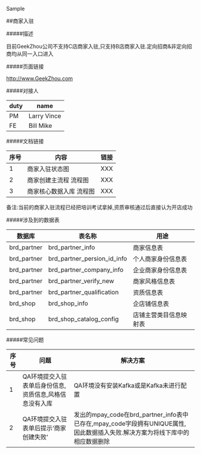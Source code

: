 Sample

##商家入驻

#####描述

目前GeekZhou公司不支持C店商家入驻,只支持B店商家入驻.定向招商&非定向招商均从同一入口进入

#####页面链接

http://www.GeekZhou.com

#####对接人

|duty|name|
|----|----|
|PM  |Larry Vince|
|FE  |Bill Mike |

#####文档链接

|序号|内容|链接|
|----|----|----|
|1   |商家入驻状态图|XXX|
|2   |商家创建主流程 流程图|XXX|
|3   |商家核心数据入库 流程图|XXX|

备注:当前的商家入驻流程已经把培训考试拿掉,资质审核通过后直接认为开店成功

#####涉及到的数据表

|数据库|表名称|用途|
|-----|-----|----|
|brd_partner|brd_partner_info|商家信息表|
|brd_partner|brd_partner_persion_id_info|个人商家身份信息表|
|brd_partner|brd_partner_company_info|企业商家身份信息表|
|brd_partner|brd_partner_verify_new|商家风格信息表|
|brd_partner|brd_partner_qualification|资质信息表|
|brd_shop|brd_shop_info|企店铺信息表|
|brd_shop|brd_shop_catalog_config|店铺主营类目信息映射表|

#####常见问题

|序号|问题|解决方案|
|---|----|-------|
| 1 |QA环境提交入驻表单后身份信息,资质信息,风格信息没有入库|QA环境没有安装Kafka或是Kafka未进行配置|
| 2 |QA环境提交入驻表单后提示‘商家创建失败’|发出的mpay_code在brd_partner_info表中已存在,mpay_code字段拥有UNIQUE属性,因此数据插入失败.解决方案为将线下库中的相应数据删除|
